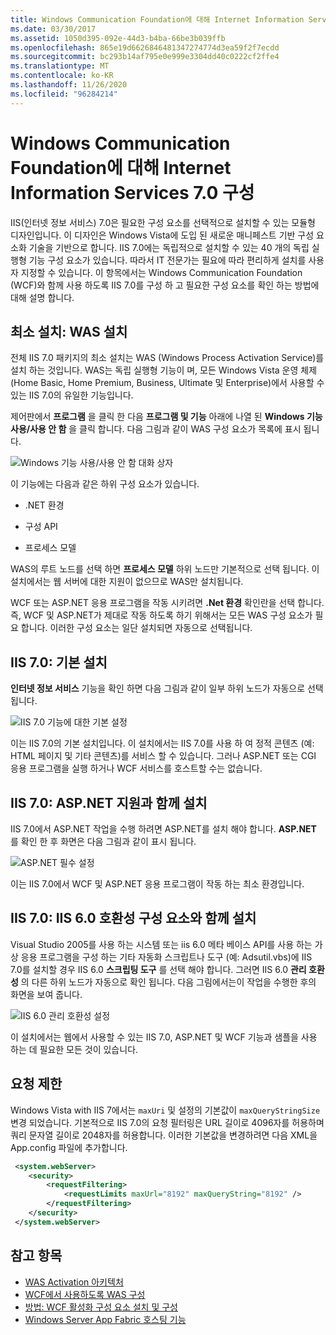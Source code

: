```yaml
---
title: Windows Communication Foundation에 대해 Internet Information Services 7.0 구성
ms.date: 03/30/2017
ms.assetid: 1050d395-092e-44d3-b4ba-66be3b039ffb
ms.openlocfilehash: 865e19d6626846481347274774d3ea59f2f7ecdd
ms.sourcegitcommit: bc293b14af795e0e999e3304dd40c0222cf2ffe4
ms.translationtype: MT
ms.contentlocale: ko-KR
ms.lasthandoff: 11/26/2020
ms.locfileid: "96284214"
---
```

# <a name="configuring-internet-information-services-70-for-windows-communication-foundation"></a>Windows Communication Foundation에 대해 Internet Information Services 7.0 구성

IIS(인터넷 정보 서비스) 7.0은 필요한 구성 요소를 선택적으로 설치할 수 있는 모듈형 디자인입니다. 이 디자인은 Windows Vista에 도입 된 새로운 매니페스트 기반 구성 요소화 기술을 기반으로 합니다. IIS 7.0에는 독립적으로 설치할 수 있는 40 개의 독립 실행형 기능 구성 요소가 있습니다. 따라서 IT 전문가는 필요에 따라 편리하게 설치를 사용자 지정할 수 있습니다. 이 항목에서는 Windows Communication Foundation (WCF)와 함께 사용 하도록 IIS 7.0를 구성 하 고 필요한 구성 요소를 확인 하는 방법에 대해 설명 합니다.

## <a name="minimal-installation-installing-was"></a>최소 설치: WAS 설치

 전체 IIS 7.0 패키지의 최소 설치는 WAS (Windows Process Activation Service)를 설치 하는 것입니다. WAS는 독립 실행형 기능이 며, 모든 Windows Vista 운영 체제 (Home Basic, Home Premium, Business, Ultimate 및 Enterprise)에서 사용할 수 있는 IIS 7.0의 유일한 기능입니다.

 제어판에서 **프로그램** 을 클릭 한 다음 **프로그램 및 기능** 아래에 나열 된 **Windows 기능 사용/사용 안 함** 을 클릭 합니다. 다음 그림과 같이 WAS 구성 요소가 목록에 표시 됩니다.

 ![Windows 기능 사용/사용 안 함 대화 상자](media/wcfc-turnfeaturesonoroffs.gif "wcfc_TurnFeaturesOnOrOffs")

 이 기능에는 다음과 같은 하위 구성 요소가 있습니다.

- .NET 환경

- 구성 API

- 프로세스 모델

 WAS의 루트 노드를 선택 하면 **프로세스 모델** 하위 노드만 기본적으로 선택 됩니다. 이 설치에서는 웹 서버에 대한 지원이 없으므로 WAS만 설치됩니다.

 WCF 또는 ASP.NET 응용 프로그램을 작동 시키려면 **.Net 환경** 확인란을 선택 합니다. 즉, WCF 및 ASP.NET가 제대로 작동 하도록 하기 위해서는 모든 WAS 구성 요소가 필요 합니다. 이러한 구성 요소는 일단 설치되면 자동으로 선택됩니다.

## <a name="iis-70-default-installation"></a>IIS 7.0: 기본 설치

 **인터넷 정보 서비스** 기능을 확인 하면 다음 그림과 같이 일부 하위 노드가 자동으로 선택 됩니다.

 ![IIS 7.0 기능에 대한 기본 설정](media/wcfc-turningfeaturesonoroff2.gif "wcfc_TurningFeaturesOnOrOff2")

 이는 IIS 7.0의 기본 설치입니다. 이 설치에서는 IIS 7.0를 사용 하 여 정적 콘텐츠 (예: HTML 페이지 및 기타 콘텐츠)를 서비스 할 수 있습니다. 그러나 ASP.NET 또는 CGI 응용 프로그램을 실행 하거나 WCF 서비스를 호스트할 수는 없습니다.

## <a name="iis-70-installation-with-aspnet-support"></a>IIS 7.0: ASP.NET 지원과 함께 설치

 IIS 7.0에서 ASP.NET 작업을 수행 하려면 ASP.NET를 설치 해야 합니다. **ASP.NET** 를 확인 한 후 화면은 다음 그림과 같이 표시 됩니다.

 ![ASP.NET 필수 설정](media/wcfc-trunfeaturesonoroff3s.gif "wcfc_TrunFeaturesOnOrOFf3s")

 이는 IIS 7.0에서 WCF 및 ASP.NET 응용 프로그램이 작동 하는 최소 환경입니다.

## <a name="iis-70-installation-with-iis-60-compatibility-components"></a>IIS 7.0: IIS 6.0 호환성 구성 요소와 함께 설치

 Visual Studio 2005를 사용 하는 시스템 또는 iis 6.0 메타 베이스 API를 사용 하는 가상 응용 프로그램을 구성 하는 기타 자동화 스크립트나 도구 (예: Adsutil.vbs)에 IIS 7.0를 설치할 경우 IIS 6.0 **스크립팅 도구** 를 선택 해야 합니다. 그러면 IIS 6.0 **관리 호환성** 의 다른 하위 노드가 자동으로 확인 됩니다. 다음 그림에서는이 작업을 수행한 후의 화면을 보여 줍니다.

 ![IIS 6.0 관리 호환성 설정](media/scfc-turnfeaturesonoroff5s.gif "scfc_TurnFeaturesOnOrOff5s")

 이 설치에서는 웹에서 사용할 수 있는 IIS 7.0, ASP.NET 및 WCF 기능과 샘플을 사용 하는 데 필요한 모든 것이 있습니다.

## <a name="request-limits"></a>요청 제한

 Windows Vista with IIS 7에서는 `maxUri` 및 설정의 기본값이 `maxQueryStringSize` 변경 되었습니다. 기본적으로 IIS 7.0의 요청 필터링은 URL 길이로 4096자를 허용하며 쿼리 문자열 길이로 2048자를 허용합니다. 이러한 기본값을 변경하려면 다음 XML을 App.config 파일에 추가합니다.

```xml
 <system.webServer>
    <security>
        <requestFiltering>
            <requestLimits maxUrl="8192" maxQueryString="8192" />
        </requestFiltering>
    </security>
 </system.webServer>
 ```

## <a name="see-also"></a>참고 항목

- [WAS Activation 아키텍처](was-activation-architecture.md)
- [WCF에서 사용하도록 WAS 구성](configuring-the-wpa--service-for-use-with-wcf.md)
- [방법: WCF 활성화 구성 요소 설치 및 구성](how-to-install-and-configure-wcf-activation-components.md)
- [Windows Server App Fabric 호스팅 기능](/previous-versions/appfabric/ee677189(v=azure.10))
